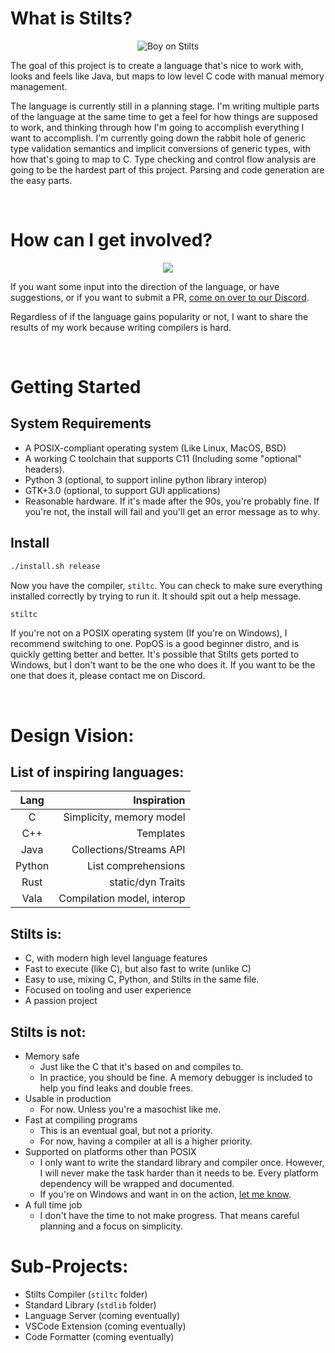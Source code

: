 # What is Stilts?

<p align="center">
<img src="https://apaz-cli.github.io/Stilts_Blue.png", alt="Boy on Stilts">
</p>

The goal of this project is to create a language that's nice to work with, looks and feels like Java, but maps to low level C code with manual memory management.

The language is currently still in a planning stage. I'm writing multiple parts of the language at the same time to get a feel for how things are supposed to work, and thinking through how I'm going to accomplish everything I want to accomplish. I'm currently going down the rabbit hole of generic type validation semantics and implicit conversions of generic types, with how that's going to map to C. Type checking and control flow analysis are going to be the hardest part of this project. Parsing and code generation are the easy parts.

<br>

# How can I get involved?

<a href="https://discord.gg/yM8ZBDHGdR">
<p align="center">
<img src="https://apaz-cli.github.io/Join%20Our%20Discord.png">
</p>
</a>

If you want some input into the direction of the language, or have suggestions, or if you want to submit a PR, <a href="https://discord.gg/yM8ZBDHGdR">come on over to our Discord</a>.

Regardless of if the language gains popularity or not, I want to share the results of my work because writing compilers is hard.  

<br>

# Getting Started

## System Requirements

* A POSIX-compliant operating system (Like Linux, MacOS, BSD)
* A working C toolchain that supports C11 (Including some "optional" headers).
* Python 3 (optional, to support inline python library interop)
* GTK+3.0 (optional, to support GUI applications)
* Reasonable hardware. If it's made after the 90s, you're probably fine. If you're not, the install will fail and you'll get an error message as to why.


## Install

```bash
./install.sh release
```

Now you have the compiler, `stiltc`. You can check to make sure everything installed correctly by trying to run it. It should spit out a help message.

```bash
stiltc
```

If you're not on a POSIX operating system (If you're on Windows), I recommend switching to one. PopOS is a good beginner distro, and is quickly getting better and better. It's possible that Stilts gets ported to Windows, but I don't want to be the one who does it. If you want to be the one that does it, please contact me on Discord.


<br>


# Design Vision:

## List of inspiring languages:
| Lang   | Inspiration                |
| :----: | -------------------------: |
| C      | Simplicity, memory model   |
| C++    | Templates                  |
| Java   | Collections/Streams API    |
| Python | List comprehensions        |
| Rust   | static/dyn Traits          |
| Vala   | Compilation model, interop |


## Stilts is:
* C, with modern high level language features
* Fast to execute (like C), but also fast to write (unlike C)
* Easy to use, mixing C, Python, and Stilts in the same file.
* Focused on tooling and user experience
* A passion project


## Stilts is not:
* Memory safe
  * Just like the C that it's based on and compiles to.
  * In practice, you should be fine. A memory debugger is included to help you find leaks and double frees.
* Usable in production
  * For now. Unless you're a masochist like me.
* Fast at compiling programs
  * This is an eventual goal, but not a priority.
  * For now, having a compiler at all is a higher priority.
* Supported on platforms other than POSIX
  * I only want to write the standard library and compiler once. However, I will never make the task harder than it needs to be. Every platform dependency will be wrapped and documented.
  * If you're on Windows and want in on the action, <a href="https://discord.gg/yM8ZBDHGdR">let me know</a>.
* A full time job
  * I don't have the time to not make progress. That means careful planning and a focus on simplicity.


# Sub-Projects:
* Stilts Compiler  (`stiltc` folder)
* Standard Library (`stdlib` folder)
* Language Server  (coming eventually)
* VSCode Extension (coming eventually)
* Code Formatter   (coming eventually)
